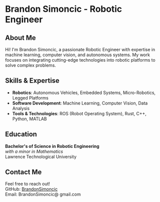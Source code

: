 # Brandon Simoncic - Robotic Engineer

## About Me
Hi! I'm Brandon Simoncic, a passionate Robotic Engineer with expertise in machine learning, computer vision, and autonomous systems. My work focuses on integrating cutting-edge technologies into robotic platforms to solve complex problems.

## Skills & Expertise
- **Robotics**: Autonomous Vehicles, Embedded Systems, Micro-Robotics, Legged Platforms  
- **Software Development**: Machine Learning, Computer Vision, Data Analysis  
- **Tools & Technologies**: ROS (Robot Operating System), Rust, C++, Python, MATLAB  

## Education
**Bachelor's of Science in Robotic Engineering**  
*with a minor in Mathematics*  
Lawrence Technological University

## Contact Me
Feel free to reach out!  
GitHub: [BrandonSimoncic](https://github.com/BrandonSimoncic)  
Email: BrandonSimoncic@ gmail.com
